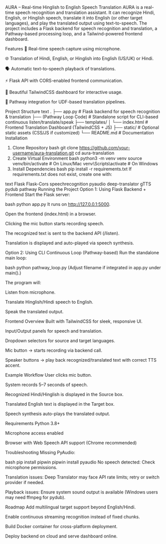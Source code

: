 AURA – Real-time Hinglish to English Speech Translation
AURA is a real-time speech recognition and translation assistant. It can recognize Hindi, English, or Hinglish speech, translate it into English (or other target languages), and play the translated output using text-to-speech. The project includes a Flask backend for speech recognition and translation, a Pathway-based processing loop, and a Tailwind-powered frontend dashboard.

Features
🎤 Real-time speech capture using microphone.

🌐 Translation of Hindi, English, or Hinglish into English (US/UK) or Hindi.

🗣️ Automatic text-to-speech playback of translations.

⚡ Flask API with CORS-enabled frontend communication.

🎨 Beautiful TailwindCSS dashboard for interactive usage.

🔄 Pathway integration for UDF-based translation pipelines.

Project Structure
text
.
├── app.py                # Flask backend for speech recognition & translation
├── (Pathway Loop Code)   # Standalone script for CLI-based continuous listen/translate/speak
├── templates/
│   └── index.html        # Frontend Translation Dashboard (TailwindCSS + JS)
├── static/               # Optional static assets (CSS/JS if customized)
└── README.md             # Documentation
Installation
1. Clone Repository
bash
git clone https://github.com/your-username/aura-translation.git
cd aura-translation
2. Create Virtual Environment
bash
python3 -m venv venv
source venv/bin/activate   # On Linux/Mac
venv\Scripts\activate      # On Windows
3. Install Dependencies
bash
pip install -r requirements.txt
If requirements.txt does not exist, create one with:

text
Flask
Flask-Cors
speechrecognition
pyaudio
deep-translator
gTTS
pydub
pathway
Running the Project
Option 1: Using Flask Backend + Frontend
Start the Flask server:

bash
python app.py
It runs on http://127.0.0.1:5000.

Open the frontend (index.html) in a browser.

Clicking the mic button starts recording speech.

The recognized text is sent to the backend API (/listen).

Translation is displayed and auto-played via speech synthesis.

Option 2: Using CLI Continuous Loop (Pathway-based)
Run the standalone main loop:

bash
python pathway_loop.py
(Adjust filename if integrated in app.py under main().)

The program will:

Listen from microphone.

Translate Hinglish/Hindi speech to English.

Speak the translated output.

Frontend Overview
Built with TailwindCSS for sleek, responsive UI.

Input/Output panels for speech and translation.

Dropdown selectors for source and target languages.

Mic button → starts recording via backend call.

Speaker buttons → play back recognized/translated text with correct TTS accent.

Example Workflow
User clicks mic button.

System records 5–7 seconds of speech.

Recognized Hindi/Hinglish is displayed in the Source box.

Translated English text is displayed in the Target box.

Speech synthesis auto-plays the translated output.

Requirements
Python 3.8+

Microphone access enabled

Browser with Web Speech API support (Chrome recommended)

Troubleshooting
Missing PyAudio:

bash
pip install pipwin
pipwin install pyaudio
No speech detected: Check microphone permissions.

Translation issues: Deep Translator may face API rate limits; retry or switch provider if needed.

Playback issues: Ensure system sound output is available (Windows users may need ffmpeg for pydub).

Roadmap
 Add multilingual target support beyond English/Hindi.

 Enable continuous streaming recognition instead of fixed chunks.

 Build Docker container for cross-platform deployment.

 Deploy backend on cloud and serve dashboard online.

